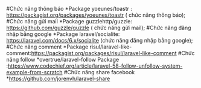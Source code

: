#Chức năng thông báo
*Package yoeunes/toastr : https://packagist.org/packages/yoeunes/toastr ( chức năng thông báo);
#Chức năng gửi mail
*Package guzzlehttp/guzzle: https://github.com/guzzle/guzzle ( chức năng gửi mail);
#Chức năng đăng nhập bằng google
*Package laravel/socialite: https://laravel.com/docs/6.x/socialite (chức năng đăng nhập bằng google);
#Chức năng comment
*Package risul/laravel-like-comment:https://packagist.org/packages/risul/laravel-like-comment
#Chức năng follow
*overtrue/laravel-follow Package :https://www.codechief.org/article/laravel-58-follow-unfollow-system-example-from-scratch
#Chức năng share facebook
*https://github.com/jorenvh/laravel-share